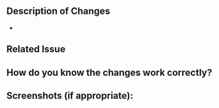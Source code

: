 <!--- Provide a general summary of your changes in the Title above -->

## Description of Changes

-

## Related Issue

<!--- Most pull requests should have linked issues, though small changes do not -->
<!--- This is to make sure every change has the opportunity to be discussed before being added to the project. -->
<!--- If suggesting a large new feature or change, please discuss it in an issue first -->
<!--- Small changes can be discussed in this pull request, so a related issue is not required -->
<!--- If fixing a bug, there should be an issue describing it with steps to reproduce -->
<!--- You can reference an issue by saying "Refs #123" or close an issue when this pull request is merged by saying "Closes #123"
<!--- Please link to the issue here: -->

## How do you know the changes work correctly?

<!-- Either describe the automated tests that you wrote -->
<!-- Or describe the steps that someone else can take to -->
<!-- check if your change does what it is supposed to -->
<!-- Eg. provide a test plan the reviewer can follow -->

## Screenshots (if appropriate):
